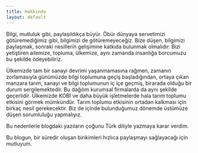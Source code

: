 ```yaml
---
title: Hakkında
layout: default
---
```


Bilgi, mutluluk gibi, paylaşıldıkça büyür. Öbür dünyaya servetimizi götüremediğimiz gibi, bilgimizi de
götüremeyeceğiz. Bize düşen, bilgimizi paylaşmak, sonraki nesillerin gelişimine katkıda bulunmak olmalıdır.
Bizi yetiştiren ailemize, topluma, ülkemize, aynı zamanda insanlığa borcumuzu bu şekilde ödeyebiliriz.

Ülkemizde tam bir sanayi devrimi yaşanmamasına rağmen, zamanın zorlamasıyla günümüzde bilgi toplumuna geçiş
başladığından, ortaya çıkan manzara tarım, sanayi ve bilgi toplumunun iç içe geçmiş, birarada olduğu bir
durum sergilemektedir. Bu dağılım kurumsal firmalarda da aynı şekilde geçerlidir. Ülkemizde KOBİ ve daha
büyük işletmelerde hala tarım toplumu etkisini görmek mümkündür. Tarım toplumu etkisinin ortadan kalkması
için birkaç nesil gerekecektir. Biz de içinde bulunduğumuz dönemde üstümüze düşen sorumluluğu yapmalıyız.

Bu nedenlerle blogdaki yazıların çoğunu Türk diliyle yazmaya karar verdim.

Bu blogun, bir süredir oluşan birikimleri hızlıca paylaşmayı sağlayacağı için mutluyum.